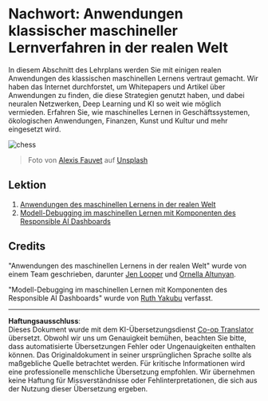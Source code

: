 <!--
CO_OP_TRANSLATOR_METADATA:
{
  "original_hash": "5e069a0ac02a9606a69946c2b3c574a9",
  "translation_date": "2025-09-03T21:48:04+00:00",
  "source_file": "9-Real-World/README.md",
  "language_code": "de"
}
-->
# Nachwort: Anwendungen klassischer maschineller Lernverfahren in der realen Welt

In diesem Abschnitt des Lehrplans werden Sie mit einigen realen Anwendungen des klassischen maschinellen Lernens vertraut gemacht. Wir haben das Internet durchforstet, um Whitepapers und Artikel über Anwendungen zu finden, die diese Strategien genutzt haben, und dabei neuralen Netzwerken, Deep Learning und KI so weit wie möglich vermieden. Erfahren Sie, wie maschinelles Lernen in Geschäftssystemen, ökologischen Anwendungen, Finanzen, Kunst und Kultur und mehr eingesetzt wird.

![chess](../../../translated_images/chess.e704a268781bdad85d1876b6c2295742fa0d856e7dcf3659147052df9d3db205.de.jpg)

> Foto von <a href="https://unsplash.com/@childeye?utm_source=unsplash&utm_medium=referral&utm_content=creditCopyText">Alexis Fauvet</a> auf <a href="https://unsplash.com/s/photos/artificial-intelligence?utm_source=unsplash&utm_medium=referral&utm_content=creditCopyText">Unsplash</a>
  
## Lektion

1. [Anwendungen des maschinellen Lernens in der realen Welt](1-Applications/README.md)
2. [Modell-Debugging im maschinellen Lernen mit Komponenten des Responsible AI Dashboards](2-Debugging-ML-Models/README.md)

## Credits

"Anwendungen des maschinellen Lernens in der realen Welt" wurde von einem Team geschrieben, darunter [Jen Looper](https://twitter.com/jenlooper) und [Ornella Altunyan](https://twitter.com/ornelladotcom).

"Modell-Debugging im maschinellen Lernen mit Komponenten des Responsible AI Dashboards" wurde von [Ruth Yakubu](https://twitter.com/ruthieyakubu) verfasst.

---

**Haftungsausschluss**:  
Dieses Dokument wurde mit dem KI-Übersetzungsdienst [Co-op Translator](https://github.com/Azure/co-op-translator) übersetzt. Obwohl wir uns um Genauigkeit bemühen, beachten Sie bitte, dass automatisierte Übersetzungen Fehler oder Ungenauigkeiten enthalten können. Das Originaldokument in seiner ursprünglichen Sprache sollte als maßgebliche Quelle betrachtet werden. Für kritische Informationen wird eine professionelle menschliche Übersetzung empfohlen. Wir übernehmen keine Haftung für Missverständnisse oder Fehlinterpretationen, die sich aus der Nutzung dieser Übersetzung ergeben.
